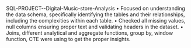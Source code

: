 SQL-PROJECT--Digital-Music-store-Analysis
•	Focused on understanding the data schema, specifically identifying the tables and their relationships, including the complexities within each table.
•	Checked all missing values, null columns ensuring proper text and validating headers in the dataset.
•	Joins, different analytical and aggregate functions, group by, window function, CTE were using to get the proper insights.
